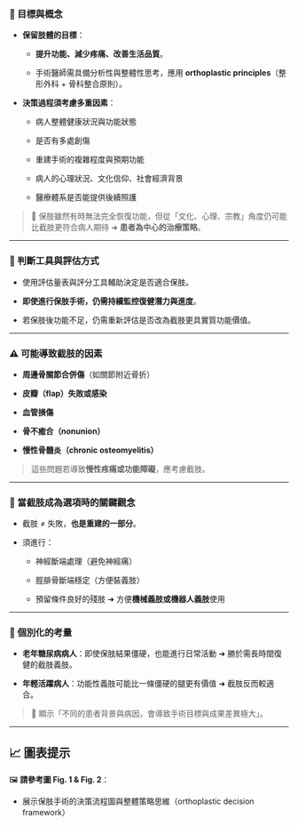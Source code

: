 ### 🎯 目標與概念

- **保留肢體的目標**：
    
    - **提升功能、減少疼痛、改善生活品質**。
        
    - 手術醫師需具備分析性與整體性思考，應用 **orthoplastic principles**（整形外科 + 骨科整合原則）。
        
- **決策過程須考慮多重因素**：
    
    - 病人整體健康狀況與功能狀態
        
    - 是否有多處創傷
        
    - 重建手術的複雜程度與預期功能
        
    - 病人的心理狀況、文化信仰、社會經濟背景
        
    - 醫療體系是否能提供後續照護
        

> 📌 保肢雖然有時無法完全恢復功能，但從「文化、心理、宗教」角度仍可能比截肢更符合病人期待 ➜ **患者為中心的治療策略**。

---

### 🧠 判斷工具與評估方式

- 使用評估量表與評分工具輔助決定是否適合保肢。
    
- **即使進行保肢手術，仍需持續監控復健潛力與進度**。
    
- 若保肢後功能不足，仍需重新評估是否改為截肢更具實質功能價值。
    

---

### ⚠️ 可能導致截肢的因素

- **周邊骨關節合併傷**（如關節附近骨折）
    
- **皮瓣（flap）失敗或感染**
    
- **血管損傷**
    
- **骨不癒合（nonunion）**
    
- **慢性骨髓炎（chronic osteomyelitis）**
    

> 這些問題若導致**慢性疼痛或功能障礙**，應考慮截肢。

---

### 🦿 當截肢成為選項時的關鍵觀念

- 截肢 ≠ 失敗，**也是重建的一部分**。
    
- 須進行：
    
    - 神經斷端處理（避免神經痛）
        
    - 脛腓骨斷端穩定（方便裝義肢）
        
    - 預留條件良好的殘肢 ➜ 方便**機械義肢或機器人義肢**使用
        

---

### 👤 個別化的考量

- **老年糖尿病病人**：即使保肢結果僵硬，也能進行日常活動 ➜ 勝於需長時間復健的截肢義肢。
    
- **年輕活躍病人**：功能性義肢可能比一條僵硬的腿更有價值 ➜ 截肢反而較適合。
    

> 📌 顯示「不同的患者背景與病因，會導致手術目標與成果差異極大」。

---

## 📈 圖表提示

🖼️ **請參考圖 Fig. 1 & Fig. 2**：

- 展示保肢手術的決策流程圖與整體策略思維（orthoplastic decision framework）